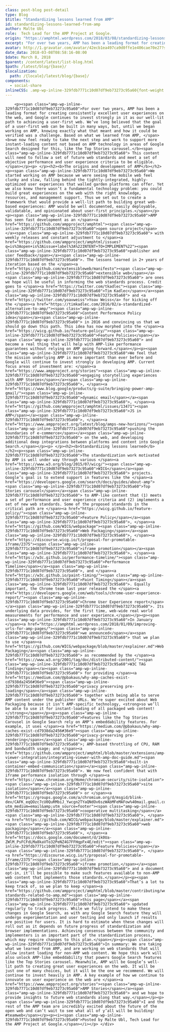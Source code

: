 ```yaml
---
class: post-blog post-detail
type: Blog
$title: "Standardizing lessons learned from AMP"
id: standardizing-lessons-learned-from-amp
author: Malte Ubl
role:  Tech Lead for the AMP Project at Google.
origin: "https://amphtml.wordpress.com/2018/03/08/standardizing-lessons-learned-from-amp/amp/"
excerpt: "For over two years, AMP has been a leading format for creating consistently excellent user experiences on the web, and Google continues to invest strongly in it as our well-lit path to achieving a user-first web. We&#8217;ve long believed that the goal of a user-first web can be built in many ways, but, until we [&#8230;]"
avatar: http://1.gravatar.com/avatar/42ecb1ea497ca9d0ffe1e406cae70e27?s=96&d=identicon&r=G
date_data: 2018-03-08T08:58:16-08:00
$date: March 8, 2018
$parent: /content/latest/list-blog.html
$path: /latest/blog/{base}/
$localization:
  path: /{locale}/latest/blog/{base}/
components:
  - social-share
inlineCSS: .amp-wp-inline-329fdb7771c10d07df9eb73273c95a60{font-weight:400;}
---
```


<div class="amp-wp-article-content">

		<p><span class="amp-wp-inline-329fdb7771c10d07df9eb73273c95a60">For over two years, AMP has been a leading format for creating consistently excellent user experiences on the web, and Google continues to invest strongly in it as our well-lit path to achieving a user-first web. We’ve long believed that the goal of a user-first web can be built in many ways, but, until we began working on AMP, knowing exactly what that meant and how it could be verified was a challenge. Based on what we learned from AMP, </span><b>we now feel ready to take the next step and work to support more instant-loading content not based on AMP technology in areas of Google Search designed for this, like the Top Stories carousel.</b><span class="amp-wp-inline-329fdb7771c10d07df9eb73273c95a60"> This content will need to follow a set of future web standards and meet a set of objective performance and user experience criteria to be eligible.</span></p><p> </p><h2><b>The origins and development of AMP</b></h2><p><span class="amp-wp-inline-329fdb7771c10d07df9eb73273c95a60">We started working on AMP because we were seeing the mobile web feel clunky and slow, falling behind the tightly-integrated, highly-optimized user experiences that walled garden platforms can offer. Yet we also knew there wasn’t a fundamental technology problem: you could build great experiences on the web with the right knowledge, resources, and management support. Thus we set out to create a framework that would provide a well-lit path to building great web-based experiences: AMP would be well documented, easily deployable, validatable, and opinionated about user-first principles.</span></p><p><span class="amp-wp-inline-329fdb7771c10d07df9eb73273c95a60">AMP has seen fast development as an </span><a href="https://github.com/ampproject/amphtml"><span class="amp-wp-inline-329fdb7771c10d07df9eb73273c95a60">open source project</span></a><span class="amp-wp-inline-329fdb7771c10d07df9eb73273c95a60"> with weekly releases and constant adjustment to </span><a href="https://github.com/ampproject/amphtml/issues?q=is%3Aopen+is%3Aissue+label%3A%22INTENT+TO+IMPLEMENT%22"><span class="amp-wp-inline-329fdb7771c10d07df9eb73273c95a60">publisher and user feedback</span></a><span class="amp-wp-inline-329fdb7771c10d07df9eb73273c95a60">. The lessons learned in 2+ years of iteration based on the </span><a href="https://github.com/extensibleweb/manifesto"><span class="amp-wp-inline-329fdb7771c10d07df9eb73273c95a60">extensible web</span></a><span class="amp-wp-inline-329fdb7771c10d07df9eb73273c95a60"> are ones we hope will be useful in informing the web standards process. Credit goes to </span><a href="https://twitter.com/tkadlec"><span class="amp-wp-inline-329fdb7771c10d07df9eb73273c95a60">Tim Kadlec</span></a><span class="amp-wp-inline-329fdb7771c10d07df9eb73273c95a60"> and <a href="https://twitter.com/yoavweiss">Yoav Weiss</a> for kicking off the </span><a href="https://timkadlec.com/2016/02/a-standardized-alternative-to-amp/"><span class="amp-wp-inline-329fdb7771c10d07df9eb73273c95a60">Content Performance Policy idea</span></a><span class="amp-wp-inline-329fdb7771c10d07df9eb73273c95a60"> in 2016 and convincing us that we should go down this path. This idea has now morphed into the </span><a href="https://wicg.github.io/feature-policy/"><span class="amp-wp-inline-329fdb7771c10d07df9eb73273c95a60">Feature Policies</span></a><span class="amp-wp-inline-329fdb7771c10d07df9eb73273c95a60"> and become a real thing that will help with AMP-like performance guarantees without relying on AMP going forward.</span></p><p><span class="amp-wp-inline-329fdb7771c10d07df9eb73273c95a60">We feel that the mission underlying AMP is more important than ever before and Google will continue to invest strongly in developing AMP. Current focus areas of investment are: </span><a href="https://www.ampproject.org/stories"><span class="amp-wp-inline-329fdb7771c10d07df9eb73273c95a60">engaging storytelling experiences with AMP Stories</span></a><span class="amp-wp-inline-329fdb7771c10d07df9eb73273c95a60">, </span><a href="https://www.blog.google/products/g-suite/bringing-power-amp-gmail/"><span class="amp-wp-inline-329fdb7771c10d07df9eb73273c95a60">dynamic email</span></a><span class="amp-wp-inline-329fdb7771c10d07df9eb73273c95a60">, </span><a href="https://github.com/ampproject/amphtml/issues/13471"><span class="amp-wp-inline-329fdb7771c10d07df9eb73273c95a60">JS in AMP</span></a><span class="amp-wp-inline-329fdb7771c10d07df9eb73273c95a60">, </span><a href="https://www.ampproject.org/latest/blog/amps-new-horizons/"><span class="amp-wp-inline-329fdb7771c10d07df9eb73273c95a60">pushing the boundaries of e-commerce</span></a><span class="amp-wp-inline-329fdb7771c10d07df9eb73273c95a60"> on the web, and developing additional deep integrations between platforms and content into Google Search.</span></p><p> </p><h2><b>Standardizing lessons learned</b></h2><p><span class="amp-wp-inline-329fdb7771c10d07df9eb73273c95a60">The standardization work motivated by AMP is well under way through various </span><a href="https://www.w3.org/blog/2015/07/wicg/"><span class="amp-wp-inline-329fdb7771c10d07df9eb73273c95a60">WICG</span></a><span class="amp-wp-inline-329fdb7771c10d07df9eb73273c95a60"> projects. Google’s goal is to extend support in features like the </span><a href="https://developers.google.com/search/docs/guides/about-amp"><span class="amp-wp-inline-329fdb7771c10d07df9eb73273c95a60">Top Stories carousel</span></a><span class="amp-wp-inline-329fdb7771c10d07df9eb73273c95a60"> to AMP-like content that (1) meets a set of performance and user experience criteria and (2) implements a set of new web standards. Some of the proposed standards in the critical path are </span><a href="https://wicg.github.io/feature-policy/"><span class="amp-wp-inline-329fdb7771c10d07df9eb73273c95a60">Feature Policy</span></a><span class="amp-wp-inline-329fdb7771c10d07df9eb73273c95a60">, </span><a href="https://github.com/WICG/webpackage"><span class="amp-wp-inline-329fdb7771c10d07df9eb73273c95a60">Web Packaging</span></a><span class="amp-wp-inline-329fdb7771c10d07df9eb73273c95a60">, </span><a href="https://discourse.wicg.io/t/proposal-for-promotable-iframe/2375"><span class="amp-wp-inline-329fdb7771c10d07df9eb73273c95a60">iframe promotion</span></a><span class="amp-wp-inline-329fdb7771c10d07df9eb73273c95a60">, </span><a href="https://w3c.github.io/performance-timeline/"><span class="amp-wp-inline-329fdb7771c10d07df9eb73273c95a60">Performance Timeline</span></a><span class="amp-wp-inline-329fdb7771c10d07df9eb73273c95a60">, and </span><a href="https://w3c.github.io/paint-timing/"><span class="amp-wp-inline-329fdb7771c10d07df9eb73273c95a60">Paint Timing</span></a><span class="amp-wp-inline-329fdb7771c10d07df9eb73273c95a60">. Equally important, the Chrome team last year released the </span><a href="https://developers.google.com/web/tools/chrome-user-experience-report/"><span class="amp-wp-inline-329fdb7771c10d07df9eb73273c95a60">Chrome User Experience report</span></a><span class="amp-wp-inline-329fdb7771c10d07df9eb73273c95a60">. Its underlying data provides, for the first time, web-wide real world measurements for performance and user experience.</span></p><p><span class="amp-wp-inline-329fdb7771c10d07df9eb73273c95a60">In January </span><a href="https://amphtml.wordpress.com/2018/01/09/improving-urls-for-amp-pages/"><span class="amp-wp-inline-329fdb7771c10d07df9eb73273c95a60">we announced</span></a><span class="amp-wp-inline-329fdb7771c10d07df9eb73273c95a60"> that we plan to use </span><a href="https://github.com/WICG/webpackage/blob/master/explainer.md">Web Packaging</a><span class="amp-wp-inline-329fdb7771c10d07df9eb73273c95a60"> as recommended by the </span><a href="https://www.w3.org/2001/tag/doc/distributed-content/"><span class="amp-wp-inline-329fdb7771c10d07df9eb73273c95a60">W3C TAG finding</span></a><span class="amp-wp-inline-329fdb7771c10d07df9eb73273c95a60"> for providing </span><a href="https://medium.com/@pbakaus/why-amp-caches-exist-cd7938da2456#36e9"><span class="amp-wp-inline-329fdb7771c10d07df9eb73273c95a60">privacy preserving pre-loading</span></a><span class="amp-wp-inline-329fdb7771c10d07df9eb73273c95a60"> together with being able to serve AMP content under the publisher URLs. We’re super excited about Web Packaging because it isn’t AMP-specific technology, <strong>so we’ll be able to use it for instant-loading of all packaged web content!</strong></span></p><p><span class="amp-wp-inline-329fdb7771c10d07df9eb73273c95a60">Features like the Top Stories Carousel in Google Search rely on AMP’s embeddability features. For example, it uses </span><a href="https://medium.com/@pbakaus/why-amp-caches-exist-cd7938da2456#36e9"><span class="amp-wp-inline-329fdb7771c10d07df9eb73273c95a60">privacy-preserving pre-rendering</span></a><span class="amp-wp-inline-329fdb7771c10d07df9eb73273c95a60">; AMP-based throttling of CPU, RAM and bandwidth usage; and </span><a href="https://github.com/ampproject/amphtml/blob/master/extensions/amp-viewer-integration/integrating-viewer-with-amp-doc-guide.md"><span class="amp-wp-inline-329fdb7771c10d07df9eb73273c95a60">built-in container-embed-communication</span></a><span class="amp-wp-inline-329fdb7771c10d07df9eb73273c95a60">. We now feel confident that with iframe performance isolation through </span><a href="https://www.chromium.org/Home/chromium-security/site-isolation"><span class="amp-wp-inline-329fdb7771c10d07df9eb73273c95a60">site isolation</span></a><span class="amp-wp-inline-329fdb7771c10d07df9eb73273c95a60"> or </span><a href="https://groups.google.com/a/chromium.org/d/msgid/blink-dev/CAFK_eqQOzc7cU0QuRMbiJ_Ywcgn2TYaQNdOv6szWAbMFeMAFow%40mail.gmail.com?utm_medium=email&amp;utm_source=footer"><span class="amp-wp-inline-329fdb7771c10d07df9eb73273c95a60">cooperative multitasking</span></a><span class="amp-wp-inline-329fdb7771c10d07df9eb73273c95a60">, </span><a href="https://github.com/WICG/webpackage/blob/master/explainer.md"><span class="amp-wp-inline-329fdb7771c10d07df9eb73273c95a60">web packaging</span></a><span class="amp-wp-inline-329fdb7771c10d07df9eb73273c95a60">, </span><a href="https://docs.google.com/document/d/1k0Ua-ZWlM_PsFCFdLMa8kaVTo32PeNZ4G7FFHqpFx4E/edit"><span class="amp-wp-inline-329fdb7771c10d07df9eb73273c95a60">Feature Policies</span></a><span class="amp-wp-inline-329fdb7771c10d07df9eb73273c95a60">, </span><a href="https://discourse.wicg.io/t/proposal-for-promotable-iframe/2375"><span class="amp-wp-inline-329fdb7771c10d07df9eb73273c95a60">iframe promotion,</span></a><span class="amp-wp-inline-329fdb7771c10d07df9eb73273c95a60"> and a document opt-in, it’ll be possible to make such features available to non-AMP web content that implements those standards.</span></p><p><span class="amp-wp-inline-329fdb7771c10d07df9eb73273c95a60">That’s a lot to keep track of, so we plan to keep </span><a href="https://github.com/ampproject/amphtml/blob/master/contributing/web-standards-related-to-amp.md"><span class="amp-wp-inline-329fdb7771c10d07df9eb73273c95a60">this page</span></a><span class="amp-wp-inline-329fdb7771c10d07df9eb73273c95a60"> updated regularly to track progress. While we fully intend to make these changes in Google Search, as with any Google Search feature they will undergo experimentation and user testing and only launch if results are positive for users. It is hard to estimate when these changes will roll out as it depends on future progress of standardization and browser implementations. Achieving consensus between the community and implementers is an important part of the standardization process, which may require changes to this plan.</span></p><p><span class="amp-wp-inline-329fdb7771c10d07df9eb73273c95a60">In summary: We are taking what we learned from AMP, and are working on web standards that will allow instant loading for non-AMP web content. We hope this work will also unlock AMP-like embeddability that powers Google Search features like the Top Stories carousel. Meanwhile, AMP will be Google’s well-lit path to creating great user experiences on the web. It will be just one of many choices, but it will be the one we recommend. We will continue to invest heavily in AMP. A key example of how we continue to innovate on user experience on the web are </span><a href="https://www.ampproject.org/stories"><span class="amp-wp-inline-329fdb7771c10d07df9eb73273c95a60">AMP Stories</span></a><span class="amp-wp-inline-329fdb7771c10d07df9eb73273c95a60"> and we hope to provide insights to future web standards along that way.</span></p><p><span class="amp-wp-inline-329fdb7771c10d07df9eb73273c95a60">I and the rest of the AMP team are incredibly excited about the future of the open web and can’t wait to see what all of y’all will be building! #teamweb</span></p><p><i><span class="amp-wp-inline-329fdb7771c10d07df9eb73273c95a60">Posted by Malte Ubl, Tech Lead for the AMP Project at Google.</span></i></p>	</div>

	

</div>

